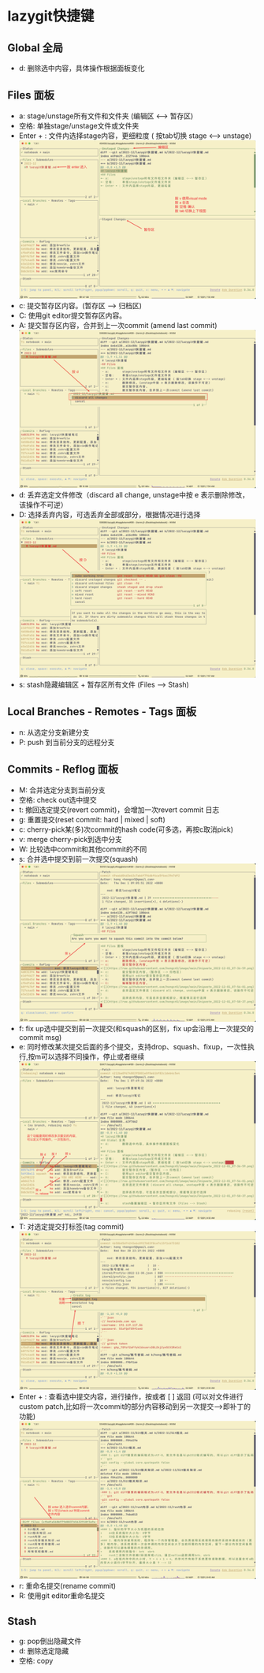 # lazygit快捷键
## Global 全局
- d:        删除选中内容，具体操作根据面板变化

## Files 面板
- a:        stage/unstage所有文件和文件夹 (编辑区 <--> 暂存区)
- 空格:     单独stage/unstage文件或文件夹
- Enter + : 文件内选择stage内容，更细粒度 ( 按tab切换 stage <--> unstage)     
![](https://raw.githubusercontent.com/hongcn5/image/main/Snipaste_2022-12-01_07-36-59.png)
- c:        提交暂存区内容。(暂存区 --> 归档区)
- C:        使用git editor提交暂存区内容。
- A:        提交暂存区内容，合并到上一次commit (amend last commit)
![](https://raw.githubusercontent.com/hongcn5/image/main/Snipaste_2022-12-01_07-56-01.png)
- d:        丢弃选定文件修改（discard all change, unstage中按 e 表示删除修改，该操作不可逆）
- D:        选择丢弃内容，可选丢弃全部或部分，根据情况进行选择
![](https://raw.githubusercontent.com/hongcn5/image/main/Snipaste_2022-12-01_07-58-37.png) 
- s:        stash隐藏编辑区 + 暂存区所有文件 (Files --> Stash)

## Local Branches - Remotes - Tags 面板
- n:        从选定分支新建分支
- P:        push 到当前分支的远程分支

## Commits - Reflog 面板
- M:        合并选定分支到当前分支
- 空格:     check out选中提交
- t:        撤回选定提交(revert commit)，会增加一次revert commit 日志
- g:        重置提交(reset commit: hard | mixed | soft) 
- c:        cherry-pick某(多)次commit的hash code(可多选，再按c取消pick)
- v:        merge cherry-pick到选中分支
- W:        比较选中commit和其他commit的不同
- s:        合并选中提交到前一次提交(squash)
![](https://raw.githubusercontent.com/hongcn5/image/main/Snipaste_2022-12-01_09-12-57.png)
- f:        fix up选中提交到前一次提交(和squash的区别，fix up会沿用上一次提交的commit msg)
- e:        同时修改某次提交后面的多个提交，支持drop、squash、fixup，一次性执行,按m可以选择不同操作，停止或者继续
![](https://raw.githubusercontent.com/hongcn5/image/main/Snipaste_2022-12-01_09-37-43.png)
- T:        对选定提交打标签(tag commit)
![](https://raw.githubusercontent.com/hongcn5/image/main/Snipaste_2022-12-01_08-34-00.png)
- Enter + : 查看选中提交内容，进行操作，按<esc>或者 [ ] 返回
            (可以对文件进行custom patch,比如将一次commit的部分内容移动到另一次提交-->即补丁的功能)
![](https://raw.githubusercontent.com/hongcn5/image/main/Snipaste_2022-12-01_08-45-04.png) 
- r:        重命名提交(rename commit)
- R:        使用git editor重命名提交

## Stash
- g:        pop倒出隐藏文件 
- d:        删除选定隐藏
- 空格:     copy
